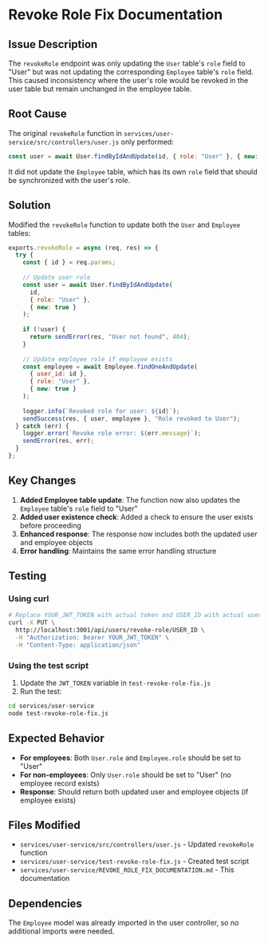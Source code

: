 # Revoke Role Fix Documentation

## Issue Description
The `revokeRole` endpoint was only updating the `User` table's `role` field to "User" but was not updating the corresponding `Employee` table's `role` field. This caused inconsistency where the user's role would be revoked in the user table but remain unchanged in the employee table.

## Root Cause
The original `revokeRole` function in `services/user-service/src/controllers/user.js` only performed:
```javascript
const user = await User.findByIdAndUpdate(id, { role: "User" }, { new: true });
```

It did not update the `Employee` table, which has its own `role` field that should be synchronized with the user's role.

## Solution
Modified the `revokeRole` function to update both the `User` and `Employee` tables:

```javascript
exports.revokeRole = async (req, res) => {
  try {
    const { id } = req.params;
    
    // Update user role
    const user = await User.findByIdAndUpdate(
      id,
      { role: "User" },
      { new: true }
    );
    
    if (!user) {
      return sendError(res, "User not found", 404);
    }
    
    // Update employee role if employee exists
    const employee = await Employee.findOneAndUpdate(
      { user_id: id },
      { role: "User" },
      { new: true }
    );
    
    logger.info(`Revoked role for user: ${id}`);
    sendSuccess(res, { user, employee }, "Role revoked to User");
  } catch (err) {
    logger.error(`Revoke role error: ${err.message}`);
    sendError(res, err);
  }
};
```

## Key Changes
1. **Added Employee table update**: The function now also updates the `Employee` table's `role` field to "User"
2. **Added user existence check**: Added a check to ensure the user exists before proceeding
3. **Enhanced response**: The response now includes both the updated user and employee objects
4. **Error handling**: Maintains the same error handling structure

## Testing

### Using curl
```bash
# Replace YOUR_JWT_TOKEN with actual token and USER_ID with actual user ID
curl -X PUT \
  http://localhost:3001/api/users/revoke-role/USER_ID \
  -H "Authorization: Bearer YOUR_JWT_TOKEN" \
  -H "Content-Type: application/json"
```

### Using the test script
1. Update the `JWT_TOKEN` variable in `test-revoke-role-fix.js`
2. Run the test:
```bash
cd services/user-service
node test-revoke-role-fix.js
```

## Expected Behavior
- **For employees**: Both `User.role` and `Employee.role` should be set to "User"
- **For non-employees**: Only `User.role` should be set to "User" (no employee record exists)
- **Response**: Should return both updated user and employee objects (if employee exists)

## Files Modified
- `services/user-service/src/controllers/user.js` - Updated `revokeRole` function
- `services/user-service/test-revoke-role-fix.js` - Created test script
- `services/user-service/REVOKE_ROLE_FIX_DOCUMENTATION.md` - This documentation

## Dependencies
The `Employee` model was already imported in the user controller, so no additional imports were needed.
